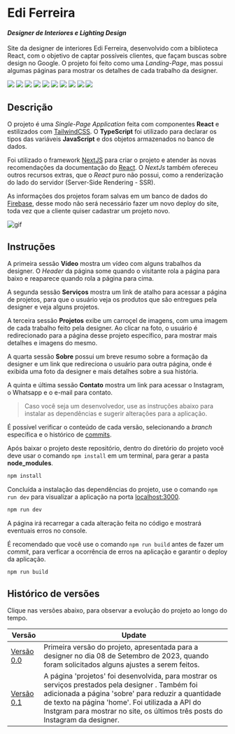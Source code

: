 # Edi Ferreira
#### _Designer de Interiores e Lighting Design_
Site da designer de interiores Edi Ferreira, desenvolvido com a biblioteca React, com o objetivo de captar possíveis clientes, que façam buscas sobre design no Google. O projeto foi feito como uma *Landing-Page*, mas possui algumas páginas para mostrar os detalhes de cada trabalho da designer.

![](https://img.shields.io/badge/React-20232A?style=for-the-badge&logo=react&logoColor=61DAFB) ![](https://img.shields.io/badge/next.js-000000?style=for-the-badge&logo=nextdotjs&logoColor=white) ![](https://img.shields.io/badge/TypeScript-007ACC?style=for-the-badge&logo=typescript&logoColor=white) ![](https://img.shields.io/badge/Tailwind_CSS-38B2AC?style=for-the-badge&logo=tailwind-css&logoColor=white) ![](https://img.shields.io/badge/firebase-ffca28?style=for-the-badge&logo=firebase&logoColor=black) ![](https://img.shields.io/badge/JavaScript-F7DF1E?style=for-the-badge&logo=javascript&logoColor=black) ![](https://img.shields.io/badge/CSS3-1572B6?style=for-the-badge&logo=css3&logoColor=white) ![](https://img.shields.io/badge/HTML5-E34F26?style=for-the-badge&logo=html5&logoColor=white) ![](https://img.shields.io/badge/GIT-E44C30?style=for-the-badge&logo=git&logoColor=white) ![](https://img.shields.io/badge/eslint-3A33D1?style=for-the-badge&logo=eslint&logoColor=white)

## Descrição
O projeto é uma *Single-Page Application* feita com componentes **React** e estilizados com [TailwindCSS](https://tailwindcss.com/). O **TypeScript** foi utilizado para declarar os tipos das variáveis **JavaScript** e dos objetos armazenados no banco de dados.

Foi utilizado o framework [NextJS](https://nextjs.org/) para criar o projeto e atender às novas recomendações da documentação do [React](https://react.dev/learn/start-a-new-react-project). O *NextJs* também ofereceu outros recursos extras, que o *React* puro não possui, como a renderização do lado do servidor (Server-Side Rendering - SSR).

As informações dos projetos foram salvas em um banco de dados do [Firebase](https://firebase.google.com/?hl=pt-br), desse modo não será necessário fazer um novo deploy do site, toda vez que a cliente quiser cadastrar um projeto novo.

<img src="./src/assets/animation.gif" alt="gif"/>

## Instruções
A primeira sessão **Vídeo** mostra um vídeo com alguns trabalhos da designer. O *Header* da página some quando o visitante rola a página para baixo e reaparece quando rola a página para cima.

A segunda sessão **Serviços** mostra um link de atalho para acessar a página de projetos, para que o usuário veja os produtos que são entregues pela designer e veja alguns projetos.

A terceira sessão **Projetos** exibe um carroçel de imagens, com uma imagem de cada trabalho feito pela designer. Ao clicar na foto, o usuário é redirecionado para a página desse projeto específico, para mostrar mais detalhes e imagens do mesmo.

A quarta sessão **Sobre** possui um breve resumo sobre a formação da designer e um link que redireciona o usuário para outra página, onde é exibida uma foto da designer e mais detalhes sobre a sua história.

A quinta e última sessão **Contato** mostra um link para acessar o Instagram, o Whatsapp e o e-mail para contato.

> Caso você seja um desenvolvedor, use as instruções abaixo para instalar as dependências e sugerir alterações para a aplicação.

É possível verificar o conteúdo de cada versão, selecionando a *branch* específica e o histórico de [commits].

Após baixar o projeto deste repositório, dentro do diretório do projeto você deve usar o comando `npm install` em um terminal, para gerar a pasta **node_modules**.
```sh
npm install
```
Concluída a instalação das dependências do projeto, use o comando `npm run dev` para visualizar a aplicação na porta [localhost:3000](http://localhost:3000).
```sh
npm run dev
```
A página irá recarregar a cada alteração feita no código e mostrará eventuais erros no console.

É recomendado que você use o comando `npm run build` antes de fazer um *commit*, para verficar a ocorrência de erros na aplicação e garantir o deploy da aplicação.
```sh
npm run build
```

## Histórico de versões

Clique nas versões abaixo, para observar a evolução do projeto ao longo do tempo.

| Versão | Update |
| ------ | ------ |
| [Versão 0.0](https://ediferreira-c1dscw9on-pedropaivadev.vercel.app/) | Primeira versão do projeto, apresentada para a designer no dia 08 de Setembro de 2023, quando foram solicitados alguns ajustes a serem feitos. |
| [Versão 0.1](https://ediferreira-git-v01-pedropaivadev.vercel.app/) | A página 'projetos' foi desenvolvida, para mostrar os serviços prestados pela designer . Também foi adicionada a página 'sobre' para reduzir a quantidade de texto na página 'home'. Foi utilizada a API do Instgram para mostrar no site, os últimos três posts do Instagram da designer. |

[//]: # (These are reference links used in the body of this note and get stripped out when the markdown processor does its job. There is no need to format nicely because it shouldn't be seen. Thanks SO - http://stackoverflow.com/questions/4823468/store-comments-in-markdown-syntax)

[commits]: <https://github.com/PedroPaivaDev/ediferreira/commits/main>